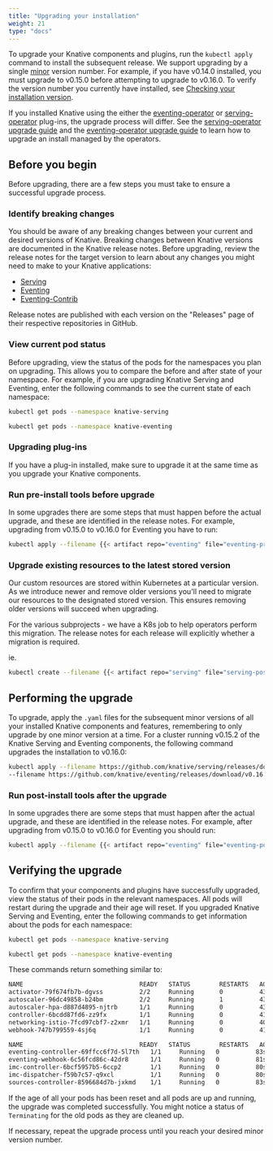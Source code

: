 ```yaml
---
title: "Upgrading your installation"
weight: 21
type: "docs"
---
```


To upgrade your Knative components and plugins, run the `kubectl apply` command
to install the subsequent release. We support upgrading by a single
[minor](https://semver.org/) version number. For example, if you have v0.14.0 installed,
you must upgrade to v0.15.0 before attempting to upgrade to v0.16.0. To verify the version
number you currently have installed, see
[Checking your installation version](./check-install-version.md).

If you installed Knative using the either the [eventing-operator](https://github.com/knative/eventing-operator) or [serving-operator](https://github.com/knative/serving-operator) plug-ins, the upgrade process will differ. See the [serving-operator upgrade guide](https://github.com/knative/serving-operator/blob/master/doc/upgrade_guide.md) and the [eventing-operator upgrade guide](https://github.com/knative/eventing-operator/blob/master/doc/upgrade_guide.md) to learn how to upgrade an install managed by the operators.

## Before you begin

Before upgrading, there are a few steps you must take to ensure a successful
upgrade process.

### Identify breaking changes

You should be aware of any breaking changes between your current and desired
versions of Knative. Breaking changes between Knative versions are documented in
the Knative release notes. Before upgrading, review the release notes for the
target version to learn about any changes you might need to make to your Knative
applications:

- [Serving](https://github.com/knative/serving/releases)
- [Eventing](https://github.com/knative/eventing/releases)
- [Eventing-Contrib](https://github.com/knative/eventing-contrib/releases)

Release notes are published with each version on the "Releases" page of their
respective repositories in GitHub.

### View current pod status

Before upgrading, view the status of the pods for the namespaces you plan on
upgrading. This allows you to compare the before and after state of your
namespace. For example, if you are upgrading Knative Serving and Eventing, enter the following commands to see the current state of
each namespace:

```bash
kubectl get pods --namespace knative-serving
```

```bash
kubectl get pods --namespace knative-eventing
```

### Upgrading plug-ins

If you have a plug-in installed, make sure to upgrade it at the same time as
you upgrade your Knative components.

### Run pre-install tools before upgrade

In some upgrades there are some steps that must happen before the actual
upgrade, and these are identified in the release notes. For example, upgrading
from v0.15.0 to v0.16.0 for Eventing you have to run:

```bash
kubectl apply --filename {{< artifact repo="eventing" file="eventing-pre-install-jobs.yaml" >}}
```

### Upgrade existing resources to the latest stored version

Our custom resources are stored within Kubernetes at a particular version.
As we introduce newer and remove older versions you'll need to migrate our resources
to the designated stored version. This ensures removing older versions
will succeed when upgrading.

For the various subprojects - we have a K8s job to help operators perform this migration.
The release notes for each release will explicitly whether a migration is required.

ie.
```bash
kubectl create --filename {{< artifact repo="serving" file="serving-post-install-jobs.yaml" >}}
```

## Performing the upgrade

To upgrade, apply the `.yaml` files for the subsequent minor versions of all
your installed Knative components and features, remembering to only
upgrade by one minor version at a time. For a cluster running v0.15.2 of the
Knative Serving and Eventing components, the
following command upgrades the installation to v0.16.0:

```bash
kubectl apply --filename https://github.com/knative/serving/releases/download/v0.16.0/serving-core.yaml \
--filename https://github.com/knative/eventing/releases/download/v0.16.0/eventing.yaml \
```

### Run post-install tools after the upgrade

In some upgrades there are some steps that must happen after the actual
upgrade, and these are identified in the release notes. For example, after
upgrading from v0.15.0 to v0.16.0 for Eventing you should run:

```bash
kubectl apply --filename {{< artifact repo="eventing" file="eventing-post-install-jobs.yaml" >}}
```

## Verifying the upgrade

To confirm that your components and plugins have successfully upgraded, view the status of their pods in the relevant namespaces.
All pods will restart during the upgrade and their age will reset.
If you upgraded Knative Serving and Eventing, enter the following commands to get information about the pods for each namespace:

```bash
kubectl get pods --namespace knative-serving
```

```bash
kubectl get pods --namespace knative-eventing
```

These commands return something similar to:

```bash
NAME                                READY   STATUS        RESTARTS   AGE
activator-79f674fb7b-dgvss          2/2     Running       0          43s
autoscaler-96dc49858-b24bm          2/2     Running       1          43s
autoscaler-hpa-d887d4895-njtrb      1/1     Running       0          43s
controller-6bcdd87fd6-zz9fx         1/1     Running       0          41s
networking-istio-7fcd97cbf7-z2xmr   1/1     Running       0          40s
webhook-747b799559-4sj6q            1/1     Running       0          41s
```

```bash
NAME                                READY   STATUS        RESTARTS   AGE
eventing-controller-69ffcc6f7d-5l7th   1/1     Running   0          83s
eventing-webhook-6c56fcd86c-42dr8      1/1     Running   0          81s
imc-controller-6bcf5957b5-6ccp2        1/1     Running   0          80s
imc-dispatcher-f59b7c57-q9xcl          1/1     Running   0          80s
sources-controller-8596684d7b-jxkmd    1/1     Running   0          83s
```

If the age of all your pods has been reset and all pods are up and running, the upgrade was completed successfully.
You might notice a status of `Terminating` for the old pods as they are cleaned up.

If necessary, repeat the upgrade process until you reach your desired minor version number.
